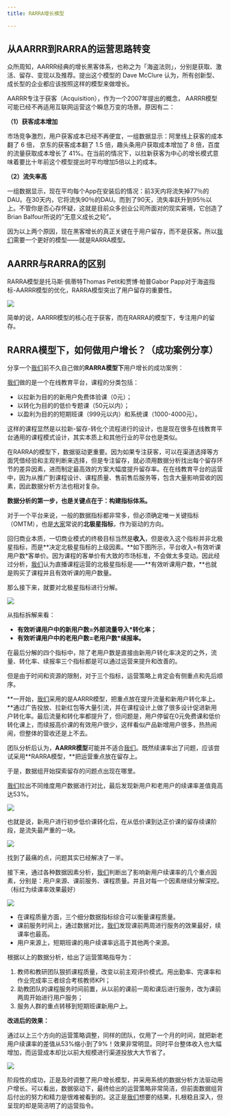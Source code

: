 ```yaml
---
title: RARRA增长模型

---
```

## 从AARRR到RARRA的运营思路转变

众所周知，AARRR经典的增长黑客体系，也称之为「海盗法则」，分别是获取、激活、留存、变现以及推荐。提出这个模型的 Dave McClure 认为，所有创新型、成长型的企业都应该按照这样的模型来做增长。

AARRR专注于获客（Acquisition），作为一个2007年提出的概念， AARRR模型可能已经不再适用互联网运营这个瞬息万变的场景。原因有二：

**（1）获客成本增加**

市场竞争激烈，用户获客成本已经不再便宜，一组数据显示：阿里线上获客的成本翻了 6 倍， 京东的获客成本翻了 1.5 倍，趣头条用户获取成本增加了 8 倍，百度的流量获取成本增长了 41%。在当前的情况下，以拉新获客为中心的增长模式意味着要比十年前这个模型提出时平均增加5倍以上的成本。

**（2）流失率高**

一组数据显示，现在平均每个App在安装后的情况：前3天内将流失掉77％的DAU。在30天内，它将流失90％的DAU。而到了90天，流失率跃升到95％以上。不管你是否心存怀疑，这就是目前众多创业公司所面对的现实窘境，它创造了Brian Balfour所说的“无意义成长之轮”。

因为以上两个原因，现在黑客增长的真正关键在于用户留存，而不是获客。所以[我们](https://www.w3cdoc.com)需要一个更好的模型——就是RARRA模型。

## AARRR与RARRA的区别 

RARRA模型是托马斯·佩蒂特Thomas Petit和贾博·帕普Gabor Papp对于海盗指标-AARRR模型的优化，RARRA模型突出了用户留存的重要性。

![](/images/posts/2022-12-27-21-03-00.png)

简单的说，AARRR模型的核心在于获客，而在RARRA的模型下，专注用户的留存。

## RARRA模型下，如何做用户增长？（成功案例分享）

分享一个[我们](https://www.w3cdoc.com)前不久自己做的**RARRA模型下**用户增长的成功案例：

[我们](https://www.w3cdoc.com)做的是一个在线教育平台，课程的分类包括：

* 以拉新为目的的新用户免费体验课（0元）；
* 以转化为目的的低价专题课（50元以内）；
* 以盈利为目的的短期班课（999元以内）和系统课（1000-4000元）。

这样的课程显然是以拉新-留存-转化个流程进行的设计，也是现在很多在线教育平台通用的课程模式设计，其实本质上和其他行业的平台也是类似。

在RARRA的模型下，数据驱动更重要。因为如果专注获客，可以在渠道选择等方面凭借经验和主观判断来选择，但是专注留存，就必须用数据分析找出每个留存环节的差异因素，进而制定最高效的方案大幅度提升留存率。在在线教育平台的运营中，因为从推广到课程设计、课程质量、售前售后服务等，包含大量影响营收的因素，因此数据分析方法也相对复杂。

**数据分析的第一步，也是关键点在于：构建指标体系。**

对于一个平台来说，一般的数据指标都非常多，但必须确定唯一关键指标（OMTM），也是[大家](https://www.w3cdoc.com)常说的**北极星指标**，作为驱动的方向。

回归商业本质，一切商业模式的终极目标当然是**收入**，但是收入这个指标并非北极星指标，而是**决定北极星指标的上级因素。**如下图所示，平台收入=有效听课用户数*客单价。因为课程的客单价有大致的市场标准，不会做太多变动。因此经过分析，[我们](https://www.w3cdoc.com)认为直播课程运营的北极星指标是——**有效听课用户数，**也就是购买了课程并且有效听课的用户数量。

那么接下来，就要对北极星指标进行分解。

![](/images/posts/2022-12-27-21-03-19.png)

从指标拆解来看：

* **有效听课用户中的新用户数=外部流量导入*转化率；**
* **有效听课用户中的老用户数=老用户数*续报率。**

在最后分解的四个指标中，除了老用户数是直接由新用户转化率决定的之外，流量、转化率、续报率三个指标都是可以通过运营来提升和改善的。

但是由于时间和资源的限制，对于三个指标，运营策略上肯定会有侧重点和先后顺序。

**一开始，[我们](https://www.w3cdoc.com)采用的是AARRR模型，把重点放在提升流量和新用户转化率上。**通过广告投放、拉新红包等大量引流，并在课程设计上做了很多设计促进新用户转化率。最后流量和转化率都提升了，但问题是，用户停留在0元免费课和低价转化课上，而续报高价课的有效用户很少，这样看似产品新增用户很多，热热闹闹，但整体的营收还是上不去。

团队分析后认为，**AARRR模型**可能并不适合[我们](https://www.w3cdoc.com)。既然续课率出了问题，应该尝试采用**RARRA模型，**把运营重点放在留存上。

于是，数据组开始探索留存的问题点出现在哪里。

[我们](https://www.w3cdoc.com)拉出不同维度用户数据进行对比，最后发现新用户和老用户的续课率差值竟高达53%。

![](/images/posts/2022-12-27-21-03-32.png)

也就是说，新用户进行初步低价课转化后，在从低价课到达正价课的留存续课阶段，是流失最严重的一块。

![](/images/posts/2022-12-27-21-03-41.png)

找到了最痛的点，问题其实已经解决了一半。

接下来，通过各种数据因素分析，[我们](https://www.w3cdoc.com)判断出了影响新用户续课率的几个重点因素，分别是：用户来源、课前服务、课程质量。并且对每一个因素继续分解深挖。（标红为续课率效果最好）

![](/images/posts/2022-12-27-21-03-49.png)

* 在课程质量方面，三个细分数据指标综合可以衡量课程质量。
* 课前服务时间上，通过数据对比，[我们](https://www.w3cdoc.com)发现课前两周进行服务的效果最好，续课率也最高。
* 用户来源上，短期班课的用户续课率远高于其他两个来源。

根据以上的数据分析，给出了运营策略指导为：

  1. 教师和教研团队狠抓课程质量，改变以前主观评价模式。用出勤率、完课率和作业完成率三者综合考核教师KPI；
  2. 助教团队的课程服务时间前置，从以前的课前一周和课后进行服务，改为课前两周开始进行用户服务；
  3. 服务人群的重点转移到短期班课新用户上。

**改进后的效果：**

通过以上三个方向的运营策略调整，同样的团队，仅用了一个月的时间，就把新老用户续课率的差值从53%缩小到了9%！效果非常明显。同时平台整体收入也大幅增加，而运营成本却比以前大规模进行渠道投放大大节省了。

![](/images/posts/2022-12-27-21-03-59.png)

阶段性的成功，正是及时调整了用户增长模型，并采用系统的数据分析方法驱动用户增长。可以看出，数据驱动下，最终给出的运营策略非常简洁，但前面数据组背后付出的努力和精力是很难被看到的。这正是[我们](https://www.w3cdoc.com)想要的结果，扎根稳且深入，但呈现的却是简洁明了的运营指令。
